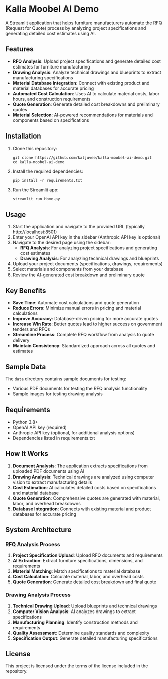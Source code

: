 # Kalla Moobel AI Demo

A Streamlit application that helps furniture manufacturers automate the RFQ (Request for Quote) process by analyzing project specifications and generating detailed cost estimates using AI.

## Features

- **RFQ Analysis**: Upload project specifications and generate detailed cost estimates for furniture manufacturing
- **Drawing Analysis**: Analyze technical drawings and blueprints to extract manufacturing specifications
- **Material Database Integration**: Connect with existing product and material databases for accurate pricing
- **Automated Cost Calculation**: Uses AI to calculate material costs, labor hours, and construction requirements
- **Quote Generation**: Generate detailed cost breakdowns and preliminary quotes
- **Material Selection**: AI-powered recommendations for materials and components based on specifications

## Installation

1. Clone this repository:
   ```
   git clone https://github.com/kaljuvee/kalla-moobel-ai-demo.git
   cd kalla-moobel-ai-demo
   ```

2. Install the required dependencies:
   ```
   pip install -r requirements.txt
   ```

3. Run the Streamlit app:
   ```
   streamlit run Home.py
   ```

## Usage

1. Start the application and navigate to the provided URL (typically http://localhost:8501)
2. Enter your OpenAI API key in the sidebar (Anthropic API key is optional)
3. Navigate to the desired page using the sidebar:
   - **RFQ Analysis**: For analyzing project specifications and generating cost estimates
   - **Drawing Analysis**: For analyzing technical drawings and blueprints
4. Upload your project documents (specifications, drawings, requirements)
5. Select materials and components from your database
6. Review the AI-generated cost breakdown and preliminary quote

## Key Benefits

- **Save Time**: Automate cost calculations and quote generation
- **Reduce Errors**: Minimize manual errors in pricing and material calculations
- **Improve Accuracy**: Database-driven pricing for more accurate quotes
- **Increase Win Rate**: Better quotes lead to higher success on government tenders and RFQs
- **Streamline Process**: Complete RFQ workflow from analysis to quote delivery
- **Maintain Consistency**: Standardized approach across all quotes and estimates

## Sample Data

The `data` directory contains sample documents for testing:
- Various PDF documents for testing the RFQ analysis functionality
- Sample images for testing drawing analysis

## Requirements

- Python 3.8+
- OpenAI API key (required)
- Anthropic API key (optional, for additional analysis options)
- Dependencies listed in requirements.txt

## How It Works

1. **Document Analysis**: The application extracts specifications from uploaded PDF documents using AI
2. **Drawing Analysis**: Technical drawings are analyzed using computer vision to extract manufacturing details
3. **Cost Estimation**: AI calculates detailed costs based on specifications and material database
4. **Quote Generation**: Comprehensive quotes are generated with material, labor, and overhead breakdowns
5. **Database Integration**: Connects with existing material and product databases for accurate pricing

## System Architecture

### RFQ Analysis Process
1. **Project Specification Upload**: Upload RFQ documents and requirements
2. **AI Extraction**: Extract furniture specifications, dimensions, and requirements
3. **Material Matching**: Match specifications to material database
4. **Cost Calculation**: Calculate material, labor, and overhead costs
5. **Quote Generation**: Generate detailed cost breakdown and final quote

### Drawing Analysis Process
1. **Technical Drawing Upload**: Upload blueprints and technical drawings
2. **Computer Vision Analysis**: AI analyzes drawings to extract specifications
3. **Manufacturing Planning**: Identify construction methods and requirements
4. **Quality Assessment**: Determine quality standards and complexity
5. **Specification Output**: Generate detailed manufacturing specifications

## License

This project is licensed under the terms of the license included in the repository.